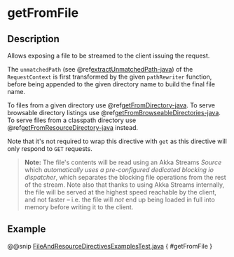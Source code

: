 <a id="getfromfile-java"></a>
# getFromFile

## Description

Allows exposing a file to be streamed to the client issuing the request.

The `unmatchedPath` (see @ref[extractUnmatchedPath-java](../basic-directives/extractUnmatchedPath.md#extractunmatchedpath-java)) of the `RequestContext` is first transformed by
the given `pathRewriter` function, before being appended to the given directory name to build the final file name.

To files from a given directory use @ref[getFromDirectory-java](getFromDirectory.md#getfromdirectory-java).
To serve browsable directory listings use @ref[getFromBrowseableDirectories-java](getFromBrowseableDirectories.md#getfrombrowseabledirectories-java).
To serve files from a classpath directory use @ref[getFromResourceDirectory-java](getFromResourceDirectory.md#getfromresourcedirectory-java) instead.

Note that it's not required to wrap this directive with `get` as this directive will only respond to `GET` requests.

> **Note:**
The file's contents will be read using an Akka Streams *Source* which *automatically uses
a pre-configured dedicated blocking io dispatcher*, which separates the blocking file operations from the rest of the stream.
Note also that thanks to using Akka Streams internally, the file will be served at the highest speed reachable by
the client, and not faster – i.e. the file will *not* end up being loaded in full into memory before writing it to
the client.

## Example

@@snip [FileAndResourceDirectivesExamplesTest.java](../../../../../../../test/java/docs/http/javadsl/server/directives/FileAndResourceDirectivesExamplesTest.java) { #getFromFile }